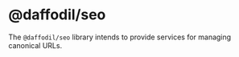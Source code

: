 # @daffodil/seo

The `@daffodil/seo` library intends to provide services for managing canonical URLs.

